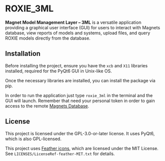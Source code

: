 # ROXIE_3ML

**Magnet Model Management Layer – 3ML** is a versatile application providing a graphical user interface (GUI) for users to interact with Magnets database, view reports of models and systems, upload files, and query ROXIE models directly from the database.

## Installation

Before installing the project, ensure you have the `xcb` and `X11` libraries installed, required for the PyQt6 GUI in Unix-like OS.

Once the necessary libraries are installed, you can install the package via pip.

In order to run the application just type `roxie_3ml` in the terminal and the GUI will launch. Remember that need your personal token in order to gain access to the remote [Magnets Database](https://mmbse.app.cern.ch/).


## License

This project is licensed under the GPL-3.0-or-later license. It uses PyQt6, which is also GPL-licensed.

This project uses [Feather icons](https://feathericons.com/), which are licensed under the MIT License. See `LICENSES/LicenseRef-feather-MIT.txt` for details.
